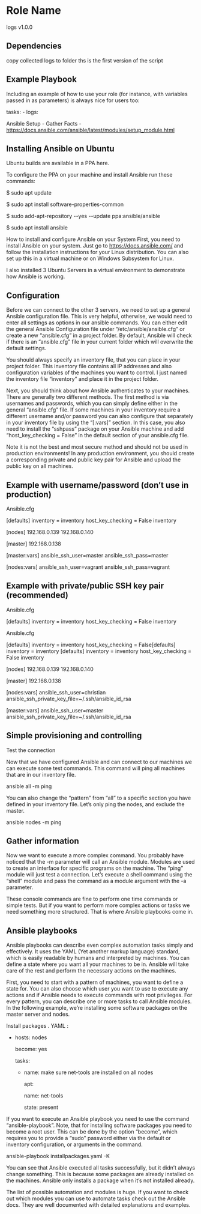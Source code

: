 
Role Name
=========

logs v1.0.0

Dependencies
------------

copy collected logs to folder 
ths is the first version of the script 

Example Playbook
----------------

Including an example of how to use your role (for instance, with variables passed in as parameters) is always nice for users too:

  tasks:
    - logs:  
    
Ansible Setup - Gather Facts - https://docs.ansible.com/ansible/latest/modules/setup_module.html


Installing Ansible on Ubuntu
----------------------------
Ubuntu builds are available in a PPA here.

To configure the PPA on your machine and install Ansible run these commands:

$ sudo apt update

$ sudo apt install software-properties-common

$ sudo add-apt-repository --yes --update ppa:ansible/ansible

$ sudo apt install ansible

How to install and configure Ansible on your System
First, you need to install Ansible on your system. 
Just go to https://docs.ansible.com/ and follow the installation instructions for your Linux distribution. You can also set up this in a virtual machine or on Windows Subsystem for Linux.

I also installed 3 Ubuntu Servers in a virtual environment to demonstrate how Ansible is working.

Configuration
-------------
Before we can connect to the other 3 servers, we need to set up a general Ansible configuration file. This is very helpful, otherwise, we would need to enter all settings as options in our ansible commands. You can either edit the general Ansible Configuration file under “/etc/ansible/ansible.cfg” or create a new “ansible.cfg” in a project folder. By default, Ansible will check if there is an “ansible.cfg” file in your current folder which will overwrite the default settings.

You should always specify an inventory file, that you can place in your project folder. This inventory file contains all IP addresses and also configuration variables of the machines you want to control. I just named the inventory file “inventory” and place it in the project folder.

Next, you should think about how Ansible authenticates to your machines. There are generally two different methods. The first method is via usernames and passwords, which you can simply define either in the general “ansible.cfg” file. If some machines in your inventory require a different username and/or password you can also configure that separately in your inventory file by using the “[<name>:vars]” section. In this case, you also need to install the “sshpass” package on your Ansible machine and add “host_key_checking = False” in the default section of your ansible.cfg file.

Note it is not the best and most secure method and should not be used in production environments! In any production environment, you should create a corresponding private and public key pair for Ansible and upload the public key on all machines.

Example with username/password (don’t use in production)
--------------------------------------------------------
Ansible.cfg

[defaults]
inventory = inventory
host_key_checking = False
inventory

[nodes]
192.168.0.139
192.168.0.140

[master]
192.168.0.138

[master:vars]
ansible_ssh_user=master
ansible_ssh_pass=master

[nodes:vars]
ansible_ssh_user=vagrant
ansible_ssh_pass=vagrant
  
Example with private/public SSH key pair (recommended)
------------------------------------------------------
Ansible.cfg

[defaults]
inventory = inventory
host_key_checking = False
inventory

Ansible.cfg

[defaults]
inventory = inventory
host_key_checking = False[defaults]
inventory = inventory
[defaults]
inventory = inventory
host_key_checking = False
inventory

[nodes]
192.168.0.139
192.168.0.140

[master]
192.168.0.138

[nodes:vars]
ansible_ssh_user=christian
ansible_ssh_private_key_file=~/.ssh/ansible_id_rsa

[master:vars]
ansible_ssh_user=master
ansible_ssh_private_key_file=~/.ssh/ansible_id_rsa
  
Simple provisioning and controlling
-----------------------------------
Test the connection
  
Now that we have configured Ansible and can connect to our machines we can execute some test commands. This command will ping all machines that are in our inventory file.

ansible all -m ping

You can also change the “pattern” from “all” to a specific section you have defined in your inventory file. Let’s only ping the nodes, and exclude the master.

ansible nodes -m ping

Gather information
------------------
  
Now we want to execute a more complex command. You probably have noticed that the -m parameter will call an Ansible module. Modules are used to create an interface for specific programs on the machine. The “ping” module will just test a connection. Let’s execute a shell command using the “shell” module and pass the command as a module argument with the -a parameter.


These console commands are fine to perform one time commands or simple tests. But if you want to perform more complex actions or tasks we need something more structured. That is where Ansible playbooks come in.

Ansible playbooks
-----------------
Ansible playbooks can describe even complex automation tasks simply and effectively. It uses the YAML (Yet another markup language) standard, which is easily readable by humans and interpreted by machines. You can define a state where you want all your machines to be in. Ansible will take care of the rest and perform the necessary actions on the machines.

First, you need to start with a pattern of machines, you want to define a state for. You can also choose which user you want to use to execute any actions and if Ansible needs to execute commands with root privileges. For every pattern, you can describe one or more tasks to call Ansible modules. In the following example, we’re installing some software packages on the master server and nodes.

Install packages . YAML :

- hosts: nodes
  
  become: yes
  
  tasks:
  
    - name: make sure net-tools are installed on all nodes
  
      apt:
  
        name: net-tools
  
        state: present
  
If you want to execute an Ansible playbook you need to use the command “ansible-playbook”. Note, that for installing software packages you need to become a root user. This can be done by the option “become”, which requires you to provide a “sudo” password either via the default or inventory configuration, or arguments in the command.

ansible-playbook installpackages.yaml -K

You can see that Ansible executed all tasks successfully, but it didn’t always change something. This is because some packages are already installed on the machines. Ansible only installs a package when it’s not installed already.

The list of possible automation and modules is huge. If you want to check out which modules you can use to automate tasks check out the Ansible docs. They are well documented with detailed explanations and examples.

